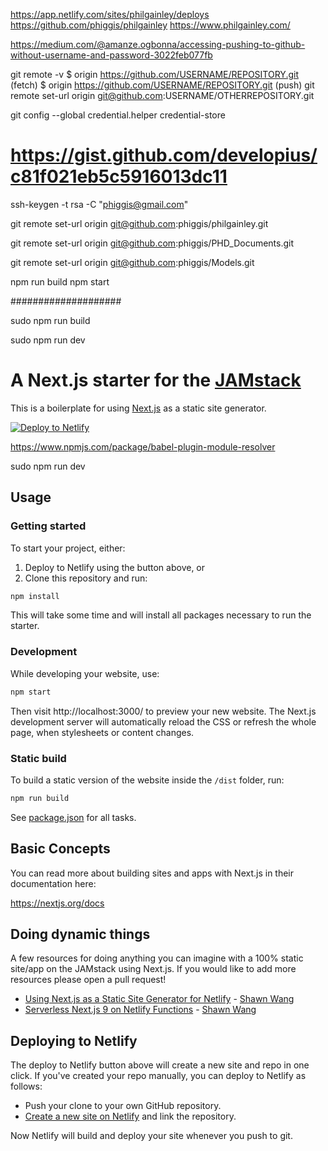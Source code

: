 
https://app.netlify.com/sites/philgainley/deploys
https://github.com/phiggis/philgainley
https://www.philgainley.com/

https://medium.com/@amanze.ogbonna/accessing-pushing-to-github-without-username-and-password-3022feb077fb

git remote -v
$ origin https://github.com/USERNAME/REPOSITORY.git (fetch)
$ origin https://github.com/USERNAME/REPOSITORY.git (push)
git remote set-url origin git@github.com:USERNAME/OTHERREPOSITORY.git

git config --global credential.helper credential-store

# https://gist.github.com/developius/c81f021eb5c5916013dc11
ssh-keygen -t rsa -C "phiggis@gmail.com"

git remote set-url origin	git@github.com:phiggis/philgainley.git


git remote set-url origin	git@github.com:phiggis/PHD_Documents.git

git remote set-url origin	git@github.com:phiggis/Models.git


npm run build
npm start


####################

sudo npm run build

sudo npm run dev


# A Next.js starter for the [JAMstack](https://jamstack.org)
This is a boilerplate for using [Next.js](https://nextjs.org/) as a static site generator.

[![Deploy to Netlify](https://www.netlify.com/img/deploy/button.svg)](https://app.netlify.com/start/deploy?repository=https://github.com/netlify-templates/next-starter-jamstack)

https://www.npmjs.com/package/babel-plugin-module-resolver


sudo npm run dev

## Usage

### Getting started

To start your project, either:

1. Deploy to Netlify using the button above, or
2. Clone this repository and run:

```bash
npm install
``` 

This will take some time and will install all packages necessary to run the starter.

### Development

While developing your website, use:

```bash
npm start
```

Then visit http://localhost:3000/ to preview your new website. The Next.js development server will automatically reload the CSS or refresh the whole page, when stylesheets or content changes.

### Static build

To build a static version of the website inside the `/dist` folder, run:

```bash
npm run build
```

See [package.json](package.json) for all tasks.

## Basic Concepts

You can read more about building sites and apps with Next.js in their documentation here:

https://nextjs.org/docs

## Doing dynamic things

A few resources for doing anything you can imagine with a 100% static site/app on the JAMstack
using Next.js. If you would like to add more resources please open a pull request!

- [Using Next.js as a Static Site Generator for Netlify](https://scotch.io/@sw-yx/using-nextjs-as-a-static-site-generator-for-netlify) - [Shawn Wang](https://twitter.com/swyx)
- [Serverless Next.js 9 on Netlify Functions](https://community.netlify.com/t/serverless-next-js-9-on-netlify-functions/1956) - [Shawn Wang](https://twitter.com/swyx)

## Deploying to Netlify

The deploy to Netlify button above will create a new site and repo in one click. If you've created your repo manually, you can deploy to Netlify as follows:

- Push your clone to your own GitHub repository.
- [Create a new site on Netlify](https://app.netlify.com/start) and link the repository.

Now Netlify will build and deploy your site whenever you push to git.
